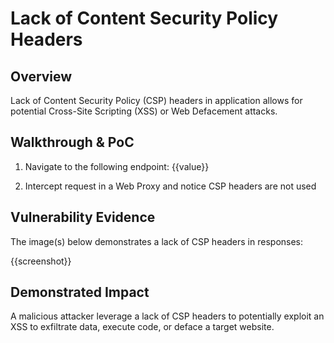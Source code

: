# Lack of Content Security Policy Headers

## Overview

<!--
Provide a 1-2 sentence description - see http://cveproject.github.io/docs/content/key-details-phrasing.pdf for tips

This format is a good guide:
[VULNTYPE] in [COMPONENT] in [APPLICATION] allows [ATTACKER] to [IMPACT] via [VECTOR] 
-->

Lack of Content Security Policy (CSP) headers in application allows for potential Cross-Site Scripting (XSS) or Web Defacement attacks.

## Walkthrough & PoC

<!--
Provide a step-by-step walkthrough on how to access the vulnerable injection point, and how to exploit the vulnerability.

Adding a dot-pointed walkthrough with relevant screenshots will speed triage time and result in faster rewards!
-->

1. Navigate to the following endpoint: {{value}}

1. Intercept request in a Web Proxy and notice CSP headers are not used

## Vulnerability Evidence

<!--
Your submission MUST include evidence of the vulnerability and not be theoretical in nature.
-->

The image(s) below demonstrates a lack of CSP headers in responses:

{{screenshot}}

## Demonstrated Impact

<!--
Provide a full Proof of Concept here.
--> 

A malicious attacker leverage a lack of CSP headers to potentially exploit an XSS to exfiltrate data, execute code, or deface a target website.
